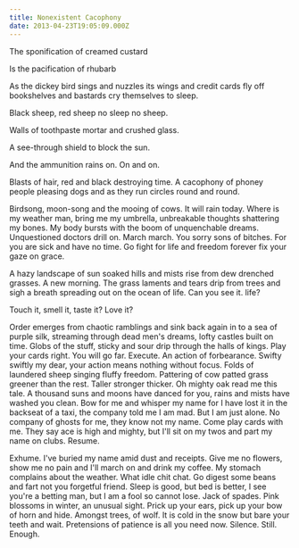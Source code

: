 ```yaml
---
title: Nonexistent Cacophony
date: 2013-04-23T19:05:09.000Z
---
```

The sponification of creamed custard
<div class=”break”></div>

Is the pacification of rhubarb
<div class=”break”></div>



As the dickey bird sings and nuzzles its wings and credit cards fly off bookshelves and bastards cry themselves to sleep.
<div class=”break”></div>

Black sheep, red sheep no sleep no sheep.
<div class=”break”></div>

Walls of toothpaste mortar and crushed glass.
<div class=”break”></div>

A see-through shield to block the sun.
<div class=”break”></div>

And the ammunition rains on. On and on.
<div class=”break”></div>

Blasts of hair, red and black destroying time. A cacophony of phoney people pleasing dogs and as they run circles round and round.
<div class=”break”></div>

Birdsong, moon-song and the mooing of cows. It will rain today. Where is my weather man, bring me my umbrella, unbreakable thoughts shattering my bones. My body bursts with the boom of unquenchable dreams. Unquestioned doctors drill on. March march. You sorry sons of bitches. For you are sick and have no time. Go fight for life and freedom forever fix your gaze on grace.
<div class=”break”></div>

A hazy landscape of sun soaked hills and mists rise from dew drenched grasses. A new morning. The grass laments and tears drip from trees and sigh a breath spreading out on the ocean of life. Can you see it. life?
<div class=”break”></div>

Touch it, smell it, taste it? Love it?
<div class=”break”></div>

Order emerges from chaotic ramblings and sink back again in to a sea of purple silk, streaming through dead men's dreams, lofty castles built on time. Globs of the stuff, sticky and sour drip through the halls of kings. Play your cards right. You will go far. Execute. An action of forbearance. Swifty swiftly my dear, your action means nothing without focus. Folds of laundered sheep singing fluffy freedom. Pattering of cow patted grass greener than the rest. Taller stronger thicker. Oh mighty oak read me this tale. A thousand suns and moons have danced for you, rains and mists have washed you clean. Bow for me and whisper my name for I have lost it in the backseat of a taxi, the company told me I am mad. But I am just alone. No company of ghosts for me, they know not my name. Come play cards with me. They say ace is high and mighty, but I'll sit on my twos and part my name on clubs. Resume.
<div class=”break”></div>

Exhume. I've buried my name amid dust and receipts. Give me no flowers, show me no pain and I'll march on and drink my coffee. My stomach complains about the weather. What idle chit chat. Go digest some beans and fart not you forgetful friend. Sleep is good, but bed is better, I see you're a betting man, but I am a fool so cannot lose. Jack of spades. Pink blossoms in winter, an unusual sight. Prick up your ears, pick up your bow of horn and hide. Amongst trees, of wolf. It is cold in the snow but bare your teeth and wait. Pretensions of patience is all you need now. Silence. Still. Enough.

